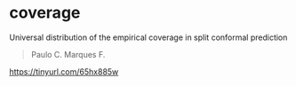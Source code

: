 # coverage

Universal distribution of the empirical coverage in split conformal prediction

> Paulo C. Marques F.

https://tinyurl.com/65hx885w
